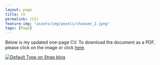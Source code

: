 ```yaml
---
layout: page
title: CV
permalink: /CV/
feature-img: "assets/img/pexels/chaouen_2.jpeg"
tags: [Page]
---
```


Below is my updated one-page CV. To download the document as a PDF, please click on the image or click <a id="raw-url" href="https://raw.githubusercontent.com/natenauman/natenauman.github.io/master/CV_Nauman.pdf">here</a>.

[![Default Type on Strap blog](https://github.com/natenauman/natenauman.github.io/blob/master/assets/img/CV_Nauman.png?raw=true)](https://raw.githubusercontent.com/natenauman/natenauman.github.io/master/CV_Nauman.pdf)
